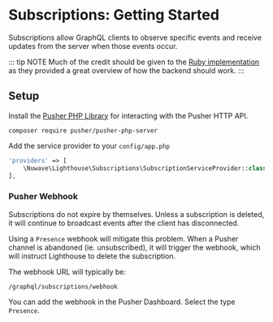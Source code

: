 # Subscriptions: Getting Started

Subscriptions allow GraphQL clients to observe specific events
and receive updates from the server when those events occur.

::: tip NOTE
Much of the credit should be given to the [Ruby implementation](https://github.com/rmosolgo/graphql-ruby/blob/master/guides/subscriptions/overview.md) as they provided a great overview of how the backend should work.
:::

## Setup

Install the [Pusher PHP Library](https://github.com/pusher/pusher-http-php) for interacting with the Pusher HTTP API.

    composer require pusher/pusher-php-server

Add the service provider to your `config/app.php`

```php
'providers' => [
    \Nuwave\Lighthouse\Subscriptions\SubscriptionServiceProvider::class,
],
```

### Pusher Webhook

Subscriptions do not expire by themselves.
Unless a subscription is deleted, it will continue to broadcast events after the client has disconnected.

Using a `Presence` webhook will mitigate this problem.
When a Pusher channel is abandoned (ie. unsubscribed), it will trigger the webhook,
which will instruct Lighthouse to delete the subscription.

The webhook URL will typically be:

```
/graphql/subscriptions/webhook
```

You can add the webhook in the Pusher Dashboard. Select the type `Presence`.
